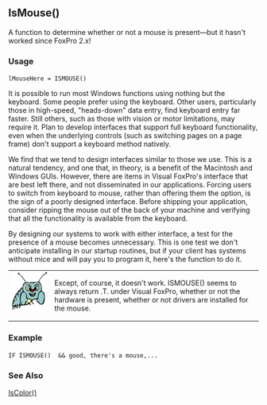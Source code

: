 ## IsMouse()

A function to determine whether or not a mouse is present&mdash;but it hasn't worked since FoxPro 2.x!

### Usage

```foxpro
lMouseHere = ISMOUSE()
```

It is possible to run most Windows functions using nothing but the keyboard. Some people prefer using the keyboard. Other users, particularly those in high-speed, "heads-down" data entry, find keyboard entry far faster. Still others, such as those with vision or motor limitations, may require it. Plan to develop interfaces that support full keyboard functionality, even when the underlying controls (such as switching pages on a page frame) don't support a keyboard method natively.

We find that we tend to design interfaces similar to those we use. This is a natural tendency, and one that, in theory, is a benefit of the Macintosh and Windows GUIs. However, there are items in Visual FoxPro's interface that are best left there, and not disseminated in our applications. Forcing users to switch from keyboard to mouse, rather than offering them the option, is the sign of a poorly designed interface. Before shipping your application, consider ripping the mouse out of the back of your machine and verifying that all the functionality is available from the keyboard.

By designing our systems to work with either interface, a test for the presence of a mouse becomes unnecessary. This is one test we don't anticipate installing in our startup routines, but if your client has systems without mice and will pay you to program it, here's the function to do it.

<table>
<tr>
  <td width="17%" valign="top">
<img width="95" height="78" src="bug.gif">
  </td>
  <td width=83%>
  <p>Except, of course, it doesn't work. ISMOUSE() seems to always return .T. under Visual FoxPro, whether or not the hardware is present, whether or not drivers are installed for the mouse.</p>
  </td>
 </tr>
</table>

### Example

```foxpro
IF ISMOUSE()  && good, there's a mouse,...
```
### See Also

[IsColor()](s4g118.md)